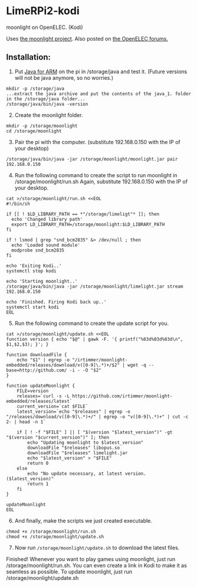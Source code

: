 # LimeRPi2-kodi
moonlight on OpenELEC. (Kodi)

Uses [the moonlight project](https://github.com/irtimmer/moonlight-embedded).
Also posted on [the OpenELEC forums.](http://openelec.tv/forum/12-guides-tips-and-tricks/76298-how-to-setup-moonlight-on-the-raspberry-pi#137002)

Installation:
--------------
1. Put [Java for ARM](http://www.oracle.com/technetwork/java/javase/downloads/jdk8-arm-downloads-2187472.html) on the pi in /storage/java and test it. (Future versions will not be java anymore, so no worries.)
```
mkdir -p /storage/java
...extract the java archive and put the contents of the java_1. folder in the /storage/java folder...
/storage/java/bin/java -version
```

2. Create the moonlight folder.
```
mkdir -p /storage/moonlight
cd /storage/moonlight
```

3. Pair the pi with the computer. (substitute 192.168.0.150 with the IP of your desktop)
```
/storage/java/bin/java -jar /storage/moonlight/moonlight.jar pair 192.168.0.150
```

4. Run the following command to create the script to run moonlight in /storage/moonlight/run.sh
Again, substitute 192.168.0.150 with the IP of your desktop.
```
cat >/storage/moonlight/run.sh <<EOL
#!/bin/sh

if [[ ! $LD_LIBRARY_PATH == *"/storage/limeligt"* ]]; then
  echo 'Changed library path'
  export LD_LIBRARY_PATH=/storage/moonlight:$LD_LIBRARY_PATH
fi

if ! lsmod | grep "snd_bcm2835" &> /dev/null ; then
  echo 'Loaded sound module'
  modprobe snd_bcm2835
fi

echo 'Exiting Kodi..'
systemctl stop kodi

echo 'Starting moonlight..'
/storage/java/bin/java -jar /storage/moonlight/limelight.jar stream 192.168.0.150

echo 'Finished. Firing Kodi back up..'
systemctl start kodi
EOL
```

5. Run the following command to create the update script for you.
```
cat >/storage/moonlight/update.sh <<EOL
function version { echo "$@" | gawk -F. '{ printf("%03d%03d%03d\n", $1,$2,$3); }'; }
 
function downloadFile {
	echo "$1" | egrep -o "/irtimmer/moonlight-embedded/releases/download/v([0-9]\.*)+/$2" | wget -q --base=http://github.com/ -i - -O "$2"
}
 
function updateMoonlight {
	FILE=version
	releases=`curl -s -L https://github.com/irtimmer/moonlight-embedded/releases/latest`
	current_version=`cat $FILE`
	latest_version=`echo "$releases" | egrep -o "/releases/download/v([0-9]\.*)+/" | egrep -o "v([0-9]\.*)+" | cut -c 2- | head -n 1`
 
	if [ ! -f "$FILE" ] || [ "$(version "$latest_version")" -gt "$(version "$current_version")" ]; then
		echo "Updating moonlight to $latest_version"
		downloadFile "$releases" libopus.so
		downloadFile "$releases" limelight.jar
		echo "$latest_version" > "$FILE"
		return 0
	else
		echo "No update necessary, at latest version. ($latest_version)"
		return 1
	fi
}
 
updateMoonlight
EOL
```

6. And finally, make the scripts we just created executable.
```
chmod +x /storage/moonlight/run.sh
chmod +x /storage/moonlight/update.sh
```
7. Now run `/storage/moonlight/update.sh` to download the latest files.

Finished! Whenever you want to play games using moonlight, just run /storage/moonlight/run.sh.
You can even create a link in Kodi to make it as seamless as possible.
To update moonlight, just run /storage/moonlight/update.sh


